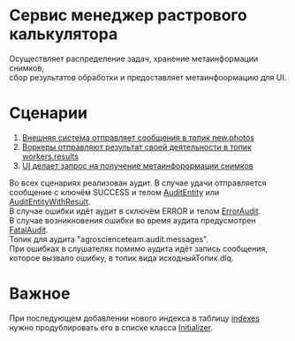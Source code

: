 # Сервис менеджер растрового калькулятора
Осуществляет распределение задач, хранение метаинформации снимков,  
сбор результатов обработки и предоставляет метаинфоормацию для UI.

# Сценарии
1) [Внешняя система отправляет сообщения в топик new.photos](docs/External-service-send-new-photos.md)
2) [Воркеры отправляют результат своей деятельности в топик workers.results](docs/Workers-send-results.md)
3) [UI делает запрос на получение метаинфорормации снимков](docs/Ui-try-to-get-photos-metainfo.md)

Во всех сценариях реализован аудит. В случае удачи отправляется сообщение с ключём SUCCESS и телом [AuditEntity](src/main/java/com/github/agroscienceteam/imagemanager/domain/audition/AuditEntity.java)
или [AuditEntityWithResult](src/main/java/com/github/agroscienceteam/imagemanager/domain/audition/AuditEntityWithResult.java).  
В случае ошибки идёт аудит в сключём ERROR и телом [ErrorAudit](src/main/java/com/github/agroscienceteam/imagemanager/domain/audition/ErrorAudit.java).  
В случае возникновения ошибки во время аудита предусмотрен [FatalAudit](src/main/java/com/github/agroscienceteam/imagemanager/domain/audition/FatalAudit.java).  
Топик для аудита "agroscienceteam.audit.messages".  
При ошибках в слушателях помимо аудита идёт запись сообщения, которое вызвало ошибку, в топик вида исходныйТопик.dlq.

# Важное
При последующем добавлении нового индекса в таблицу [indexes](src/main/resources/liquibase/1.0.0/2024-07-31_01-create-tables.sql)  
нужно продублировать его в списке класса [Initializer](src/test/java/com/github/agroscienceteam/imagemanager/Initializer.java). 

